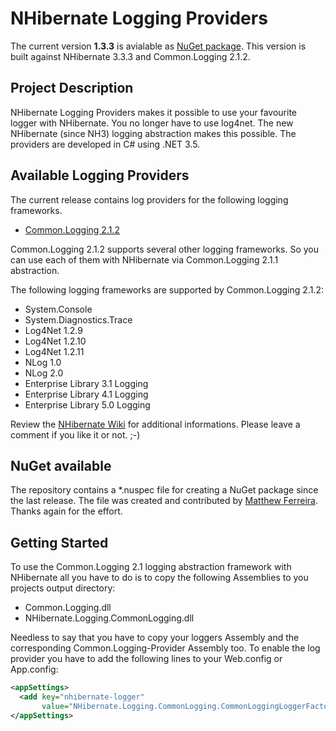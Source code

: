 NHibernate Logging Providers
============================
The current version **1.3.3** is avialable as [NuGet package](http://nuget.org/packages/NHibernate.Logging/).
This version is built against NHibernate 3.3.3 and Common.Logging 2.1.2.

Project Description
-------------------
NHibernate Logging Providers makes it possible to use your favourite logger with NHibernate. 
You no longer have to use log4net. The new NHibernate (since NH3) logging abstraction makes 
this possible. The providers are developed in C# using .NET 3.5.

Available Logging Providers
---------------------------
The current release contains log providers for the following logging frameworks.

* [Common.Logging 2.1.2](http://netcommon.sourceforge.net/)

Common.Logging 2.1.2 supports several other logging frameworks. So you can use
each of them with NHibernate via Common.Logging 2.1.1 abstraction.

The following logging frameworks are supported by Common.Logging 2.1.2:

* System.Console
* System.Diagnostics.Trace
* Log4Net 1.2.9
* Log4Net 1.2.10
* Log4Net 1.2.11
* NLog 1.0
* NLog 2.0
* Enterprise Library 3.1 Logging
* Enterprise Library 4.1 Logging
* Enterprise Library 5.0 Logging

Review the [NHibernate Wiki](http://nhforge.org/wikis/howtonh/using-nlog-via-common-logging-with-nhibernate.aspx) for additional informations. Please leave a comment if you 
like it or not. ;-)

NuGet available
---------------
The repository contains a *.nuspec file for creating a NuGet package since the last release. 
The file was created and contributed by [Matthew Ferreira](https://nuget.org/packages?q=Matthew%20Ferreira). 
Thanks again for the effort.

Getting Started
---------------
To use the Common.Logging 2.1 logging abstraction framework with NHibernate all you have 
to do is to copy the following Assemblies to you projects output directory:

* Common.Logging.dll
* NHibernate.Logging.CommonLogging.dll

Needless to say that you have to copy your loggers Assembly and the corresponding 
Common.Logging-Provider Assembly too. To enable the log provider you have to add the 
following lines to your Web.config or App.config:

```xml
<appSettings>
  <add key="nhibernate-logger" 
       value="NHibernate.Logging.CommonLogging.CommonLoggingLoggerFactory, NHibernate.Logging.CommonLogging"/>
</appSettings>
```
